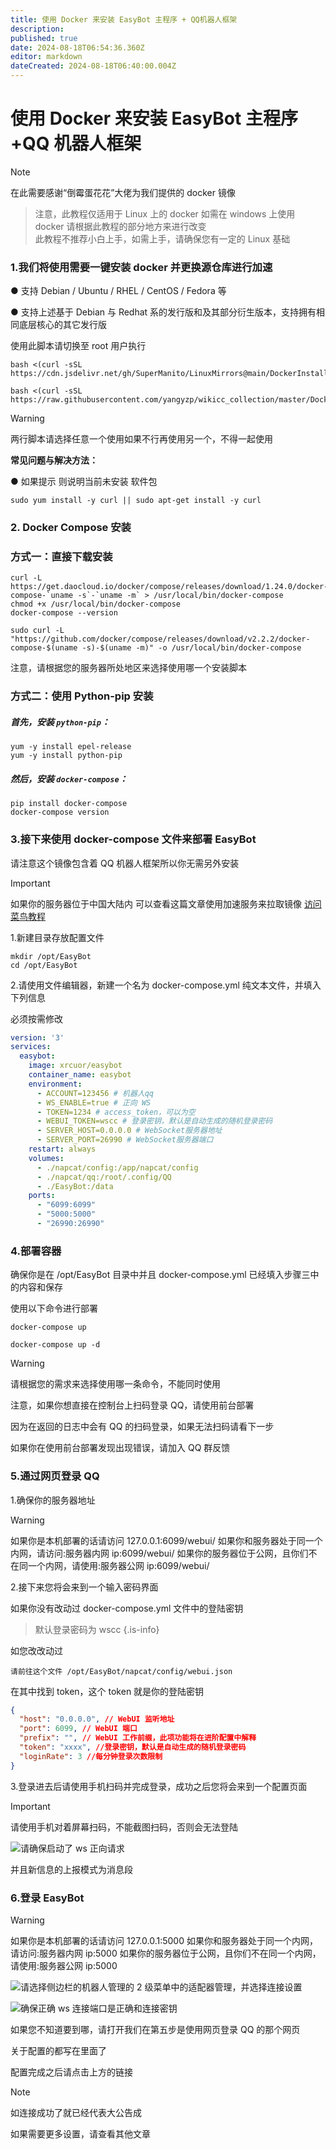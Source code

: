 ```yaml
---
title: 使用 Docker 来安装 EasyBot 主程序 + QQ机器人框架
description:
published: true
date: 2024-08-18T06:54:36.360Z
editor: markdown
dateCreated: 2024-08-18T06:40:00.004Z
---
```


<script setup>
import GetPublicIP from '../../components/GetPublicIP.vue'
</script>


# 使用 Docker 来安装 EasyBot 主程序+QQ 机器人框架

> [!NOTE]
> 在此需要感谢“倒霉蛋花花”大佬为我们提供的 docker 镜像

> 注意，此教程仅适用于 Linux 上的 docker 如需在 windows 上使用 docker 请根据此教程的部分地方来进行改变    
> 此教程不推荐小白上手，如需上手，请确保您有一定的 Linux 基础 

### 1.我们将使用需要一键安装 docker 并更换源仓库进行加速

● 支持 Debian / Ubuntu / RHEL / CentOS / Fedora 等    

● 支持上述基于 Debian 与 Redhat 系的发行版和及其部分衍生版本，支持拥有相同底层核心的其它发行版    

使用此脚本请切换至 root 用户执行

```
bash <(curl -sSL https://cdn.jsdelivr.net/gh/SuperManito/LinuxMirrors@main/DockerInstallation.sh)
```

```
bash <(curl -sSL https://raw.githubusercontent.com/yangyzp/wikicc_collection/master/DockerInstallation.sh)
```

> [!WARNING]
> 两行脚本请选择任意一个使用如果不行再使用另一个，不得一起使用

**常见问题与解决方法：**

● 如果提示 则说明当前未安装 软件包

```shell
sudo yum install -y curl || sudo apt-get install -y curl    
```

### 2. Docker Compose 安装

### 方式一：直接下载安装

```shell
curl -L https://get.daocloud.io/docker/compose/releases/download/1.24.0/docker-compose-`uname -s`-`uname -m` > /usr/local/bin/docker-compose
chmod +x /usr/local/bin/docker-compose
docker-compose --version
```

```shell
sudo curl -L "https://github.com/docker/compose/releases/download/v2.2.2/docker-compose-$(uname -s)-$(uname -m)" -o /usr/local/bin/docker-compose
```

注意，请根据您的服务器所处地区来选择使用哪一个安装脚本

### 方式二：使用 Python-pip 安装

##### 首先，安装 `python-pip`：

```shell
yum -y install epel-release
yum -y install python-pip
```

##### 然后，安装 `docker-compose`：

```shell
pip install docker-compose
docker-compose version
```

### 3.接下来使用 docker-compose 文件来部署 EasyBot

请注意这个镜像包含着 QQ 机器人框架所以你无需另外安装

> [!IMPORTANT]
> 如果你的服务器位于中国大陆内
> 可以查看这篇文章使用加速服务来拉取镜像
> [访问菜鸟教程](https://www.runoob.com/docker/docker-mirror-acceleration.html)

1.新建目录存放配置文件

```shell
mkdir /opt/EasyBot
cd /opt/EasyBot
```

2.请使用文件编辑器，新建一个名为 docker-compose.yml 纯文本文件，并填入下列信息

必须按需修改

```yml
version: '3'
services:
  easybot:
    image: xrcuor/easybot
    container_name: easybot
    environment:
      - ACCOUNT=123456 # 机器人qq
      - WS_ENABLE=true # 正向 WS
      - TOKEN=1234 # access_token，可以为空
      - WEBUI_TOKEN=wscc # 登录密钥，默认是自动生成的随机登录密码
      - SERVER_HOST=0.0.0.0 # WebSocket服务器地址
      - SERVER_PORT=26990 # WebSocket服务器端口
    restart: always
    volumes:
      - ./napcat/config:/app/napcat/config
      - ./napcat/qq:/root/.config/QQ
      - ./EasyBot:/data
    ports:
      - "6099:6099"
      - "5000:5000"
      - "26990:26990"

```

### 4.部署容器

确保你是在 /opt/EasyBot 目录中并且 docker-compose.yml 已经填入步骤三中的内容和保存

使用以下命令进行部署

```shell
docker-compose up
```

```shell
docker-compose up -d
```

> [!WARNING]
> 请根据您的需求来选择使用哪一条命令，不能同时使用
>
> 注意，如果你想直接在控制台上扫码登录 QQ，请使用前台部署
>
> 因为在返回的日志中会有 QQ 的扫码登录，如果无法扫码请看下一步

如果你在使用前台部署发现出现错误，请加入 QQ 群反馈

### 5.通过网页登录 QQ

1.确保你的服务器地址

> [!WARNING]
> 如果你是本机部署的话请访问 127.0.0.1:6099/webui/
> 如果你和服务器处于同一个内网，请访问:服务器内网 ip:6099/webui/
> 如果你的服务器位于公网，且你们不在同一个内网，请使用:服务器公网 ip:6099/webui/

<GetPublicIP/>

2.接下来您将会来到一个输入密码界面

如果你没有改动过 docker-compose.yml 文件中的登陆密钥

> 默认登录密码为 wscc
> {.is-info}

如您改改动过

`请前往这个文件 /opt/EasyBot/napcat/config/webui.json`

在其中找到 token，这个 token 就是你的登陆密钥

```json
{
  "host": "0.0.0.0", // WebUI 监听地址
  "port": 6099, // WebUI 端口
  "prefix": "", // WebUI 工作前缀，此项功能将在进阶配置中解释
  "token": "xxxx", //登录密钥，默认是自动生成的随机登录密码
  "loginRate": 3 //每分钟登录次数限制
}
```

3.登录进去后请使用手机扫码并完成登录，成功之后您将会来到一个配置页面

> [!IMPORTANT]
> 请使用手机对着屏幕扫码，不能截图扫码，否则会无法登陆

![](/attachments/使用Docker来安装EasyBot主程序+QQ机器人框架_001.png)请确保启动了 ws 正向请求

并且新信息的上报模式为消息段

### 6.登录 EasyBot

> [!WARNING]
> 如果你是本机部署的话请访问 127.0.0.1:5000
> 如果你和服务器处于同一个内网，请访问:服务器内网 ip:5000
> 如果你的服务器位于公网，且你们不在同一个内网，请使用:服务器公网 ip:5000

![](/attachments/使用Docker来安装EasyBot主程序+QQ机器人框架_002.png)请选择侧边栏的机器人管理的 2 级菜单中的适配器管理，并选择连接设置

![](/attachments/使用Docker来安装EasyBot主程序+QQ机器人框架_003.png)确保正确 ws 连接端口是正确和连接密钥

如果您不知道要到哪，请打开我们在第五步是使用网页登录 QQ 的那个网页

关于配置的都写在里面了

配置完成之后请点击上方的链接

> [!NOTE]
> 如连接成功了就已经代表大公告成

如果需要更多设置，请查看其他文章
